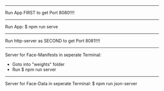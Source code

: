 **********************************************
Run App FIRST to get Port 8080!!!!
**********************************************

Run App:
$ npm run serve

**********************************************
Run http-server as SECOND to get Port 8081!!!!
**********************************************

Server for Face-Manifests in seperate Terminal:
- Goto into "weights" folder
- Run $ npm run server

**********************************************
Server for Face-Data in seperate Terminal:
$ npm run json-server

